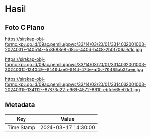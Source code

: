 # Hasil

## Foto C Plano

https://sirekap-obj-formc.kpu.go.id/09ac/pemilu/ppwp/33/14/03/20/01/3314032001003-20240317-140514--578683e8-d8ac-440d-b408-2b0f706a9c1c.jpg

https://sirekap-obj-formc.kpu.go.id/09ac/pemilu/ppwp/33/14/03/20/01/3314032001003-20240315-134049--8446dae0-9f64-474e-af5d-76488ab32aee.jpg

https://sirekap-obj-formc.kpu.go.id/09ac/pemilu/ppwp/33/14/03/20/01/3314032001003-20240315-134112--87873c22-e966-4572-8610-ebfde65e00c1.jpg


## Metadata

| Key        | Value               |
| ---------- | ------------------- |
| Time Stamp | 2024-03-17 14:30:00 |



